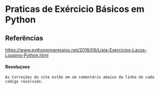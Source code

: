 # Praticas de Exércicio Básicos em Python

## Referências

https://www.pythonprogressivo.net/2018/06/Lista-Exercicios-Lacos-Looping-Python.html


 
#### Resoluçoes 

    As Correções do site estão em um comentário abaixo da linha de cada código resolvido.


